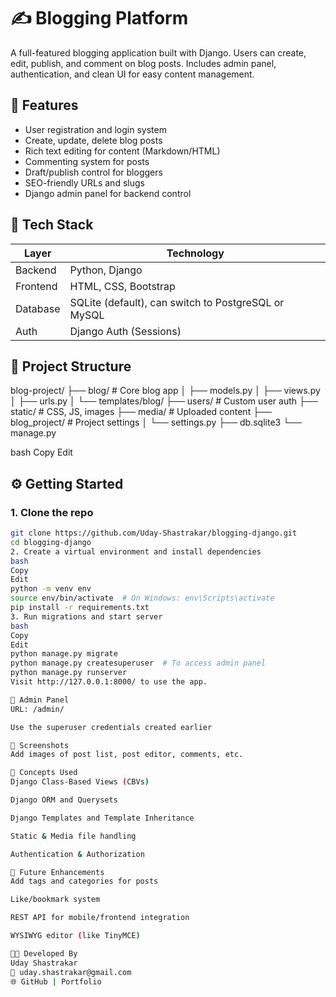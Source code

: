 # ✍️ Blogging Platform

A full-featured blogging application built with Django. Users can create, edit, publish, and comment on blog posts. Includes admin panel, authentication, and clean UI for easy content management.

## 🌟 Features

- User registration and login system
- Create, update, delete blog posts
- Rich text editing for content (Markdown/HTML)
- Commenting system for posts
- Draft/publish control for bloggers
- SEO-friendly URLs and slugs
- Django admin panel for backend control

## 🧰 Tech Stack

| Layer       | Technology            |
|-------------|------------------------|
| Backend     | Python, Django         |
| Frontend    | HTML, CSS, Bootstrap   |
| Database    | SQLite (default), can switch to PostgreSQL or MySQL |
| Auth        | Django Auth (Sessions) |

## 📂 Project Structure

blog-project/
├── blog/ # Core blog app
│ ├── models.py
│ ├── views.py
│ ├── urls.py
│ └── templates/blog/
├── users/ # Custom user auth
├── static/ # CSS, JS, images
├── media/ # Uploaded content
├── blog_project/ # Project settings
│ └── settings.py
├── db.sqlite3
└── manage.py

bash
Copy
Edit

## ⚙️ Getting Started

### 1. Clone the repo

```bash
git clone https://github.com/Uday-Shastrakar/blogging-django.git
cd blogging-django
2. Create a virtual environment and install dependencies
bash
Copy
Edit
python -m venv env
source env/bin/activate  # On Windows: env\Scripts\activate
pip install -r requirements.txt
3. Run migrations and start server
bash
Copy
Edit
python manage.py migrate
python manage.py createsuperuser  # To access admin panel
python manage.py runserver
Visit http://127.0.0.1:8000/ to use the app.

🔐 Admin Panel
URL: /admin/

Use the superuser credentials created earlier

📸 Screenshots
Add images of post list, post editor, comments, etc.

🧠 Concepts Used
Django Class-Based Views (CBVs)

Django ORM and Querysets

Django Templates and Template Inheritance

Static & Media file handling

Authentication & Authorization

📌 Future Enhancements
Add tags and categories for posts

Like/bookmark system

REST API for mobile/frontend integration

WYSIWYG editor (like TinyMCE)

👨‍💻 Developed By
Uday Shastrakar
📧 uday.shastrakar@gmail.com
🌐 GitHub | Portfolio
